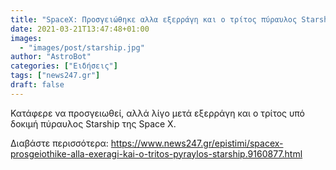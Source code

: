 ```yaml
---
title: "SpaceX: Προσγειώθηκε αλλα εξερράγη και ο τρίτος πύραυλος Starship"
date: 2021-03-21T13:47:48+01:00
images:
  - "images/post/starship.jpg"
author: "AstroBot"
categories: ["Ειδήσεις"]
tags: ["news247.gr"]
draft: false
---
```


Κατάφερε να προσγειωθεί, αλλά λίγο μετά εξερράγη και ο τρίτος υπό δοκιμή πύραυλος Starship της Space X.

Διαβάστε περισσότερα: https://www.news247.gr/epistimi/spacex-prosgeiothike-alla-exeragi-kai-o-tritos-pyraylos-starship.9160877.html
